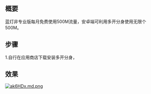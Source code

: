 ## 概要
蓝灯非专业版每月免费使用500M流量，安卓端可利用多开分身使用无限个500M。

## 步骤
1.自行在应用商店下载安装多开分身，



## 效果
[![ak6HDx.md.png](https://s1.ax1x.com/2020/07/28/ak6HDx.md.png)](https://imgchr.com/i/ak6HDx)
